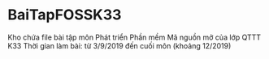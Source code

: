 # BaiTapFOSSK33

Kho chứa file bài tập môn Phát triển Phần mềm Mã nguồn mở của lớp QTTT K33
Thời gian làm bài: từ 3/9/2019 đến cuối môn (khoảng 12/2019)

